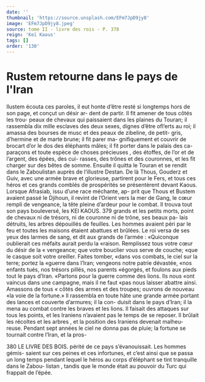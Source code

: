 ```yaml
---
date: ''
thumbnail: 'https://source.unsplash.com/EFm7JpD9jy8'
image: 'EFm7JpD9jy8.jpeg'
source: tome II - livre des rois - P. 378
reign: 'Keï Kaous'
tags: []
order: '130'
---
```


# Rustem retourne dans le pays de l'Iran

llustem écouta ces paroles, il eut honte d’être resté
si longtemps hors de son page, et conçut un désir ar- dent de partir. Il fit amener de tous côtés les trou- peaux de chevaux qui paissaient dans les plaines du Touran; il rassembla dix mille esclaves des deux sexes, dignes d’être ofl’erts au roi; il amassa des bourses de musc et des peaux de zibeline, de petit- gris, d’hermine et de marte brune; il fit parer ma- gnifiquement et couvrir de brocart d’or le dos des éléphants mâles; il fit porter dans le palais des ca- paraçons et toute espèce de choses précieuses , des étoffes, de l’or et de l’argent, des épées, des cui-
rasses, des trônes et des couronnes, et les fit charger sur des bêtes de somme. Ensuite il quitta le Touran et se rendit dans le Zaboulistan auprès de l’illustre Destan. De là Thous, Gouderz et Guiv, avec une armée brave et glorieuse, partirent pour le Fers, et tous ces héros et ces grands comblés de prospérités
se présentèrent devant Kaous.
Lorsque Afrasiab, issu d’une race méchante, ap-
prit que Thous et Bustem avaient passé le Djihoun, il revint de l’Orient vers la mer de Gang, le cœur rempli de vengeance, la tête pleine d’ardeur pour
le combat. Il trouva tout son pays bouleversé, les
KEI KAOUS. 379 grands et les petits morts, point de chevaux ni de
trésors, ni de couronne ni de trône, ses beaux pa- lais détruits, les arbres dépouillés de feuilles. Les hommes avaient péri par le feu et toutes les maisons étaient abattues et brûlées. Le roi versa de ses yeux
des larmes de sang, et dit aux grands de l’armée : «Quiconque oublierait ces méfaits aurait perdu la «raison. Remplissez tous votre cœur du désir de la
« vengeance; que votre bouclier vous serve de couche; «que le casque soit votre oreiller. Faites tomber, «dans vos combats, le ciel sur la terre; portez la «guerre dans l’Iran; vengeons notre patrie dévastée,
«nos enfants tués, nos trésors pillés, nos parents «égorgés, et foulons aux pieds tout le pays d’Iran. «Partons pour la guerre comme des lions. Ils nous «ont vaincus dans une campagne, mais il ne faut
«pas nous laisser abattre ainsi. Amassons de tous « côtés des armes et des troupes; ouvrons de nouveau «la voie de la fortune.»
Il rassembla en toute hâte une grande armée portant des lances et couverte d’armures; il la con- duisit dans le pays d’Iran; il la mena au combat contre les braves et les lions. Il faisait des attaques sur tous les points, et les Iraniens n’avaient pas le
temps de se reposer. Il brûlait les récoltes et les arbres , et la position des Iraniens devenait malheu- reuse. Pendant sept années le ciel ne donna pas de pluie; la fortune se tournait contre l’Iran, et la pros-

380 LE LIVRE DES BOIS. périté de ce pays s’évanouissait. Les hommes gémis-
saient sur ces peines et ces infortunes, et c’est ainsi que se passa un long temps pendant lequel le héros au corps d’éléphant se tint tranquille dans le Zabou- listan , tandis que le monde était au pouvoir du Turc qui frappait de l’épée.
